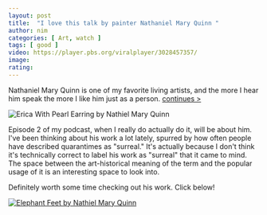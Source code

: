 ```yaml
---
layout: post
title:  "I love this talk by painter Nathaniel Mary Quinn "
author: nim
categories: [ Art, watch ]
tags: [ good ]
video: https://player.pbs.org/viralplayer/3028457357/
image: 
rating: 
---
```



Nathaniel Mary Quinn is one of my favorite living artists, and the more I hear him speak the more I like him just as a person. [continues >]({{page.url}})

![Erica With Pearl Earring by Nathiel Mary Quinn](https://gagosian.com/media/images/artists/nathaniel-mary-quinn/NnfHESeTJvMw_585x329.jpg) 

Episode 2 of my podcast, when I really do actually do it, will be about him. I've been thinking about his work a lot lately, spurred by how often people have described quarantimes as "surreal." It's actually because I don't think it's technically correct to label his work as "surreal" that it came to mind. The space between the art-historical meaning of the term and the popular usage of it is an interesting space to look into. 

Definitely worth some time checking out his work. Click below!

[![Elephant Feet by Nathiel Mary Quinn](https://gagosian.com/media/images/artists/nathaniel-mary-quinn/QODkwn6Sh6f7_2340x1316.jpg)](https://gagosian.com/artists/nathaniel-mary-quinn/)